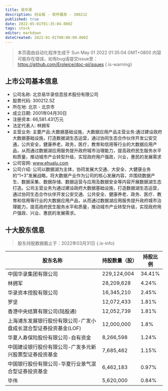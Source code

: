 ```yaml
---
title: 易华录
description: 创业板 - 软件服务 - 300212
published: true
date: 2022-05-01T01:35:04.000Z
tags: stock
editor: markdown
dateCreated: 2022-01-01T00:00:00.000Z
---
```


> 本页面由自动化程序生成于 Sun May 01 2022 01:35:04 GMT+0800
> 内容可能存在错误，如有bug请提交issue至：https://github.com/Eroleice/doc-pi/issues
{.is-warning}

## 上市公司基本信息
- 公司名称: 北京易华录信息技术股份有限公司
- 股票代码: 300212.SZ
- 所在地: 北京 - 北京市
- 成立日期: 2001年04月30日
- 注册资本: 66,581.431万元
- 法定代表人: 林拥军
- 主营业务: 主要产品:大数据基础设施，大数据应用产品主营业务:通过建设政府大数据基础设施，打造数据湖生态运营，通过协同生态合作伙伴开发公安交通，公共安全，健康养老，政务，医疗，教育和信用等行业的大数据应用产品，从而通过数据湖应用服务提升政府城市治理能力，提高政府民生服务水平和质量，推动城市产业转型升级，实现政府用户强政，兴业，惠民的发展需求
- 公司官网: www.ehualu.com
- 公司介绍: 公司以数据湖为主体，协同发展大交通、大安全、大健康业务的“1+3”发展战略，将大数据产业作为公司的核心发展内容，并围绕数据产生、数据采集、数据存储、数据运营与应用及数据安全等内容开展数据湖生态打造。公司主营业务为通过建设政府大数据基础设施，打造数据湖生态运营，通过协同生态合作伙伴开发公安交通、公共安全、健康养老、政务、医疗、教育和信用等行业的大数据应用产品，从而通过数据湖应用服务提升政府城市治理能力，提高政府民生服务水平和质量，推动城市产业转型升级，实现政府用户强政、兴业、惠民的发展需求。


## 十大股东信息
> 股东持股数据截止于：2022年03月31日
{.is-info}

| 股东名称 | 持股数量（股） | 持股比例 |
| --- | --- | --- |
| 中国华录集团有限公司 | 229,124,004 | 34.41% |
| 林拥军 | 28,209,628 | 4.24% |
| 华录资本控股有限公司 | 16,345,210 | 2.45% |
| 罗坚 | 12,072,433 | 1.81% |
| 香港中央结算有限公司(陆股通) | 12,052,739 | 1.81% |
| 上海浦东发展银行股份有限公司-广发小盘成长混合型证券投资基金(LOF) | 12,000,000 | 1.8% |
| 华夏人寿保险股份有限公司-自有资金 | 8,266,598 | 1.24% |
| 中国建设银行股份有限公司-广发多元新兴股票型证券投资基金 | 7,685,482 | 1.15% |
| 中国银行股份有限公司-华夏行业景气混合型证券投资基金 | 6,462,183 | 0.97% |
| 毕伟 | 5,620,000 | 0.84% |





